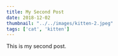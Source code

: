 ```yaml
---
title: My Second Post
date: 2018-12-02
thumbnail: "../../images/kitten-2.jpeg"
tags: ['cat', 'kitten']
---
```


This is my second post.